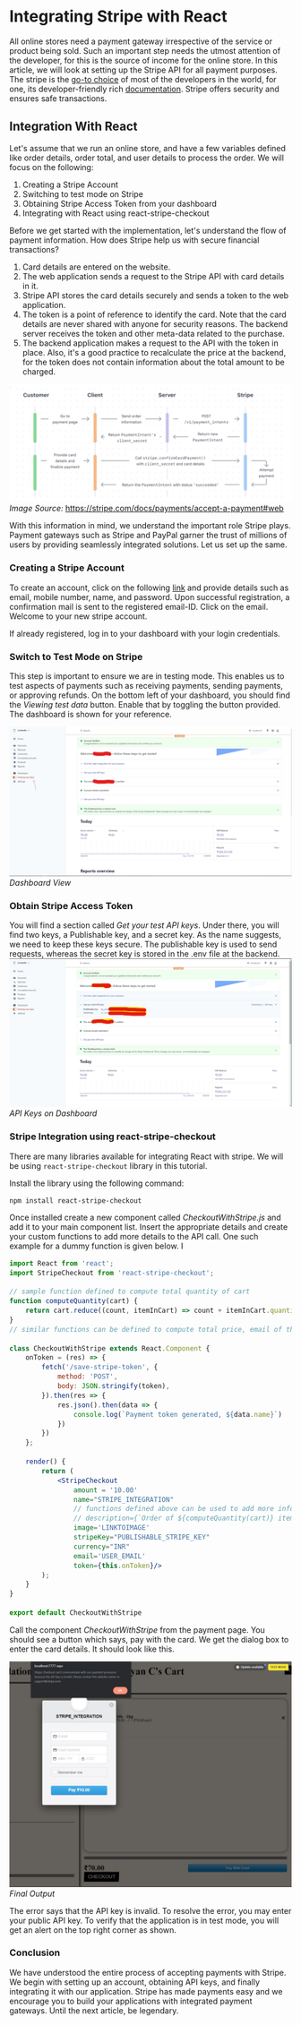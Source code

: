 # Integrating Stripe with React

All online stores need a payment gateway irrespective of the service or product being sold. Such an important step needs the utmost attention of the developer, for this is the source of income for the online store. In this article, we will look at setting up the Stripe API for all payment purposes. The stripe is the [go-to choice](https://stripe.com/en-in/payments/payment-methods-guide) of most of the developers in the world, for one, its developer-friendly rich [documentation](https://stripe.com/docs/api). Stripe offers security and ensures safe transactions. 

## Integration With React

Let's assume that we run an online store, and have a few variables defined like order details, order total, and user details to process the order. We will focus on the following:

1. Creating a Stripe Account
2. Switching to test mode on Stripe
3. Obtaining Stripe Access Token from your dashboard
4. Integrating with React using react-stripe-checkout
   
Before we get started with the implementation, let's understand the flow of payment information. How does Stripe help us with secure financial transactions?

1. Card details are entered on the website.
2. The web application sends a request to the Stripe API with card details in it.
3. Stripe API stores the card details securely and sends a token to the web application. 
4. The token is a point of reference to identify the card. Note that the card details are never shared with anyone for security reasons. The backend server receives the token and other meta-data related to the purchase.
5. The backend application makes a request to the API with the token in place. Also, it's a good practice to recalculate the price at the backend, for the token does not contain information about the total amount to be charged.  

![](payment%20flow.jpg)
*Image Source:* https://stripe.com/docs/payments/accept-a-payment#web

With this information in mind, we understand the important role Stripe plays. Payment gateways such as Stripe and PayPal garner the trust of millions of users by providing seamlessly integrated solutions. Let us set up the same.

### Creating a Stripe Account

To create an account, click on the following [link](https://dashboard.stripe.com/register?redirect=%2Ftest%2Fpayments) and provide details such as email, mobile number, name, and password. Upon successful registration, a confirmation mail is sent to the registered email-ID. Click on the email. Welcome to your new stripe account. 

If already registered, log in to your dashboard with your login credentials.

### Switch to Test Mode on Stripe

This step is important to ensure we are in testing mode. This enables us to test aspects of payments such as receiving payments, sending payments, or approving refunds. On the bottom left of your dashboard, you should find the *Viewing test data* button. Enable that by toggling the button provided. The dashboard is shown for your reference.

![](dashboard.jpg)
*Dashboard View*
### Obtain Stripe Access Token 
You will find a section called *Get your test API keys*. Under there, you will find two keys, a Publishable key, and a secret key. As the name suggests, we need to keep these keys secure. The publishable key is used to send requests, whereas the secret key is stored in the .env file at the backend.
![](api_test_keys.jpg)
*API Keys on Dashboard*
### Stripe Integration using react-stripe-checkout

There are many libraries available for integrating React with stripe. We will be using ```react-stripe-checkout``` library in this tutorial. 

Install the library using the following command:

```
npm install react-stripe-checkout
```

Once installed create a new component called *CheckoutWithStripe.js* and add it to your main component list. Insert the appropriate details and create your custom functions to add more details to the API call. One such example for a dummy function is given below.  I

```jsx
import React from 'react';
import StripeCheckout from 'react-stripe-checkout';

// sample function defined to compute total quantity of cart
function computeQuantity(cart) {
    return cart.reduce((count, itemInCart) => count + itemInCart.quantity, 0);
}
// similar functions can be defined to compute total price, email of the user, etc.

class CheckoutWithStripe extends React.Component {
    onToken = (res) => {
        fetch('/save-stripe-token', {
            method: 'POST',
            body: JSON.stringify(token),
        }).then(res => {
            res.json().then(data => {
                console.log(`Payment token generated, ${data.name}`)
            })
        })
    };

    render() {
        return (
            <StripeCheckout
                amount = '10.00'
                name="STRIPE_INTEGRATION"
                // functions defined above can be used to add more information while making the API call.
                // description={`Order of ${computeQuantity(cart)} items!`}
                image='LINKTOIMAGE'
                stripeKey="PUBLISHABLE_STRIPE_KEY"
                currency="INR"
                email='USER_EMAIL'
                token={this.onToken}/>          
        );
    }
}

export default CheckoutWithStripe
```

Call the component *CheckoutWithStripe* from the payment page. You should see a button which says, pay with the card. We get the dialog box to enter the card details.
It should look like this.

![](final_output.jpg)
*Final Output*

The error says that the API key is invalid. To resolve the error, you may enter your public API key. To verify that the application is in test mode, you will get an alert on the top right corner as shown. 

### Conclusion

We have understood the entire process of accepting payments with Stripe. We begin with setting up an account, obtaining API keys, and finally integrating it with our application. Stripe has made payments easy and we encourage you to build your applications with integrated payment gateways. Until the next article, be legendary.